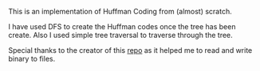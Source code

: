 This is an implementation of Huffman Coding from (almost) scratch.

I have used DFS to create the Huffman codes once the tree has been create. Also I used simple tree traversal to traverse through the tree.

Special thanks to the creator of this [repo](https://github.com/Perchinka/ownCompress) as it helped me to read and write binary to files.

